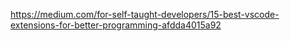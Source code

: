 https://medium.com/for-self-taught-developers/15-best-vscode-extensions-for-better-programming-afdda4015a92
